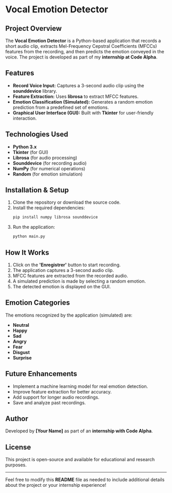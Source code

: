 # Vocal Emotion Detector

## Project Overview
The **Vocal Emotion Detector** is a Python-based application that records a short audio clip, extracts Mel-Frequency Cepstral Coefficients (MFCCs) features from the recording, and then predicts the emotion conveyed in the voice. The project is developed as part of my **internship at Code Alpha**.

## Features
- **Record Voice Input:** Captures a 3-second audio clip using the **sounddevice** library.
- **Feature Extraction:** Uses **librosa** to extract MFCC features.
- **Emotion Classification (Simulated):** Generates a random emotion prediction from a predefined set of emotions.
- **Graphical User Interface (GUI):** Built with **Tkinter** for user-friendly interaction.

## Technologies Used
- **Python 3.x**
- **Tkinter** (for GUI)
- **Librosa** (for audio processing)
- **Sounddevice** (for recording audio)
- **NumPy** (for numerical operations)
- **Random** (for emotion simulation)

## Installation & Setup
1. Clone the repository or download the source code.
2. Install the required dependencies:
   ```sh
   pip install numpy librosa sounddevice
   ```
3. Run the application:
   ```sh
   python main.py
   ```

## How It Works
1. Click on the **'Enregistrer'** button to start recording.
2. The application captures a 3-second audio clip.
3. MFCC features are extracted from the recorded audio.
4. A simulated prediction is made by selecting a random emotion.
5. The detected emotion is displayed on the GUI.

## Emotion Categories
The emotions recognized by the application (simulated) are:
- **Neutral**
- **Happy**
- **Sad**
- **Angry**
- **Fear**
- **Disgust**
- **Surprise**

## Future Enhancements
- Implement a machine learning model for real emotion detection.
- Improve feature extraction for better accuracy.
- Add support for longer audio recordings.
- Save and analyze past recordings.

## Author
Developed by **[Your Name]** as part of an **internship with Code Alpha**.

## License
This project is open-source and available for educational and research purposes.

---
Feel free to modify this **README** file as needed to include additional details about the project or your internship experience!

